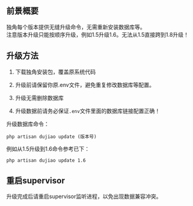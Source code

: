 ## 前景概要
独角每个版本提供无缝升级命令，无需重新安装数据库等。  
注意版本升级只能按顺序升级，例如1.5升级1.6。无法从1.5直接跨到1.8升级！

## 升级方法

1. 下载独角安装包，覆盖原系统代码  
2. 升级前请保留你原.env文件，避免重复修改数据库等配置。    

3. 升级无需删除数据库    

4. 升级数据前请务必保证`.env`文件里面的数据库链接配置正确！   

升级数据库命令：

```
php artisan dujiao update (版本号)
```

例如从1.5升级到1.6命令参考已下： 
```
php artisan dujiao update 1.6
```


## 重启supervisor

升级完成后请重启supervisor监听进程，以免出现数据兼容冲突。  
